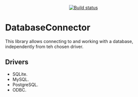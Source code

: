 <p align="center">
  <a href="https://github.com/DragonJoker/DatabaseConnector/actions?query=workflow%3ABuild+event%3Apush"><img alt="Build status" src="https://github.com/DragonJoker/DatabaseConnector/workflows/Build/badge.svg?event=push"></a>
</p>


DatabaseConnector
=================

This library allows connecting to and working with a database, independently from teh chosen driver.

Drivers
-------

- SQLite.
- MySQL.
- PostgreSQL.
- ODBC.
